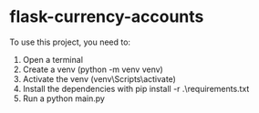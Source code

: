 # flask-currency-accounts
To use this project, you need to:
1. Open a terminal
2. Create a venv (python -m venv venv)
3. Activate the venv (venv\Scripts\activate)
4. Install the dependencies with pip install -r .\requirements.txt
5. Run a python main.py
